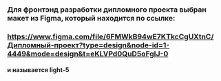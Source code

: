 ### Для фронтэнд разработки дипломного проекта выбран макет из Figma, который находится по ссылке:

### https://www.figma.com/file/6FMWkB94wE7KTkcCgUXtnC/Дипломный-проект?type=design&node-id=1-4449&mode=design&t=eKLVPd0QuD5oFgIJ-0

#### и называется light-5
